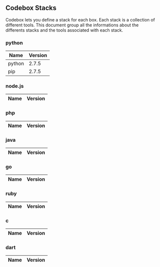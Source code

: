 ## Codebox Stacks

Codebox lets you define a stack for each box. Each stack is a collection of different tools.
This document group all the informations about the differents stacks and the tools associated with each stack.

### python

| Name | Version |
| ----- | ------------------- |
| python | 2.7.5 |
| pip | 2.7.5 |

### node.js

| Name | Version |
| ----- | ------------------- |

### php

| Name | Version |
| ----- | ------------------- |

### java

| Name | Version |
| ----- | ------------------- |

### go

| Name | Version |
| ----- | ------------------- |

### ruby

| Name | Version |
| ----- | ------------------- |

### c

| Name | Version |
| ----- | ------------------- |

### dart

| Name | Version |
| ----- | ------------------- |

